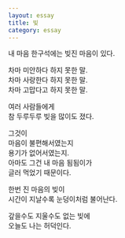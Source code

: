 ```yaml
---
layout: essay
title: 빚
category: essay
---
```


내 마음 한구석에는 빚진 마음이 있다.

차마 미안하다 하지 못한 말.  
차마 사랑한다 하지 못한 말.  
차마 고맙다고 하지 못한 말.

여러 사람들에게  
참 두루두루 빚을 많이도 졌다.

그것이  
마음이 불편해서였는지  
용기가 없어서였는지.  
아마도 그건 내 마음 됨됨이가  
글러 먹었기 때문이다.

한번 진 마음의 빚이  
시간이 지날수록 눈덩이처럼 불어난다.

갚을수도 지울수도 없는 빚에  
오늘도 나는 허덕인다.
